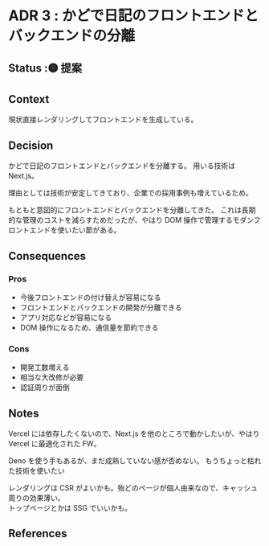 # ADR 3 : かどで日記のフロントエンドとバックエンドの分離

<!-- ADR ナンバー : タイトル -->

## Status :🟡 提案

<!--
※ここから選んでステータスの横に貼っ付ける
🟡提案
🟢承認
🔴廃止
-->

## Context

<!--
問題の背景や定義
事実だけを描く
-->

現状直接レンダリングしてフロントエンドを生成している。

## Decision

<!-- 提案、すること -->

かどで日記のフロントエンドとバックエンドを分離する。
用いる技術は Next.js。

理由としては技術が安定してきており、企業での採用事例も増えているため。

もともと意図的にフロントエンドとバックエンドを分離してきた。
これは長期的な管理のコストを減らすためだったが、やはり DOM 操作で管理するモダンフロントエンドを使いたい節がある。

## Consequences

<!-- Decisionによって得られるもの -->

### Pros

-   今後フロントエンドの付け替えが容易になる
-   フロントエンドとバックエンドの開発が分離できる
-   アプリ対応などが容易になる
-   DOM 操作になるため、通信量を節約できる

### Cons

-   開発工数増える
-   相当な大改修が必要
-   認証周りが面倒

## Notes

Vercel には依存したくないので、Next.js を他のところで動かしたいが、やはり Vercel に最適化された FW。

Deno を使う手もあるが、まだ成熟していない感が否めない。
もうちょっと枯れた技術を使いたい

レンダリングは CSR がよいかも。殆どのページが個人由来なので、キャッシュ周りの効果薄い。  
トップページとかは SSG でいいかも。

## References
